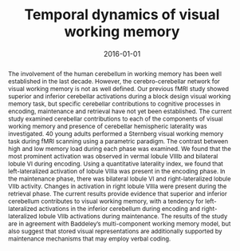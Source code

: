 ---
abstract: 'The involvement of the human cerebellum in working memory has been well established in the last decade. However, the cerebro-cerebellar network for visual working memory is not as well defined. Our previous fMRI study showed superior and inferior cerebellar activations during a block design visual working memory task, but specific cerebellar contributions to cognitive processes in encoding, maintenance and retrieval have not yet been established. The current study examined cerebellar contributions to each of the components of visual working memory and presence of cerebellar hemispheric laterality was investigated. 40 young adults performed a Sternberg visual working memory task during fMRI scanning using a parametric paradigm. The contrast between high and low memory load during each phase was examined. We found that the most prominent activation was observed in vermal lobule VIIIb and bilateral lobule VI during encoding. Using a quantitative laterality index, we found that left-lateralized activation of lobule VIIIa was present in the encoding phase. In the maintenance phase, there was bilateral lobule VI and right-lateralized lobule VIIb activity. Changes in activation in right lobule VIIIa were present during the retrieval phase. The current results provide evidence that superior and inferior cerebellum contributes to visual working memory, with a tendency for left-lateralized activations in the inferior cerebellum during encoding and right-lateralized lobule VIIb activations during maintenance. The results of the study are in agreement with Baddeley’s multi-component working memory model, but also suggest that stored visual representations are additionally supported by maintenance mechanisms that may employ verbal coding.'
authors:
- Monika Sobczak-Edmans
- H. B. Tommy Ng
- Yeecheun Chan
- Effie Chew
- Kai-Hsiang Chuang
- Annabel-Chen
date: "2016-01-01"
doi: "10.1016/j.neuroimage.2015.09.038"
featured: false
projects: ["cerebellum"]
publication: 'Sobczak-Edmans, M., Ng, H. B. T., Chan, Y. C., Chew, E., Chuang, K. H., & Chen, S. H. A. (2016). Temporal dynamics of visual working memory. NeuroImage, 124, 1021-1030. doi:10.1016/j.neuroimage.2015.09.038'
publication_short: ""
publication_types:
- "2"
publishDate: ""
# summary: 
tags:
- Cerebellum
- Working Memory
- fMRI
title: 'Temporal dynamics of visual working memory'
url_code: ""
url_dataset: ""
url_pdf: ""
url_poster: ""
url_project: ""
url_slides: ""
url_source: ""
url_video: ""
---